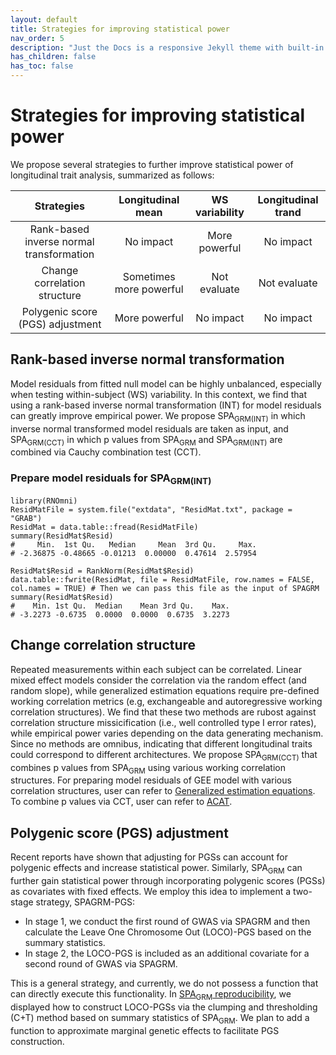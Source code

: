 ```yaml
---
layout: default
title: Strategies for improving statistical power
nav_order: 5
description: "Just the Docs is a responsive Jekyll theme with built-in search that is easily customizable and hosted on GitHub Pages."
has_children: false
has_toc: false
---
```


# **Strategies for improving statistical power**

We propose several strategies to further improve statistical power of longitudinal trait analysis, summarized as follows:

| Strategies | Longitudinal mean | WS variability | Longitudinal trand |
|:----------:|:-----------------:|:--------------:|:------------------:|
| Rank-based inverse normal transformation | No impact | More powerful | No impact |
| Change correlation structure | Sometimes more powerful | Not evaluate | Not evaluate |
| Polygenic score (PGS) adjustment  | More powerful | No impact | No impact |

## Rank-based inverse normal transformation

Model residuals from fitted null model can be highly unbalanced, especially when testing within-subject (WS) variability. In this context, we find that using a rank-based inverse normal transformation (INT) for model residuals can greatly improve empirical power. We propose SPA<sub>GRM(INT)</sub> in which inverse normal transformed model residuals are taken as input, and SPA<sub>GRM(CCT)</sub> in which p values from SPA<sub>GRM</sub> and SPA<sub>GRM(INT)</sub> are combined via Cauchy combination test (CCT). 

### Prepare model residuals for SPA<sub>GRM(INT)</sub>

```
library(RNOmni)
ResidMatFile = system.file("extdata", "ResidMat.txt", package = "GRAB")
ResidMat = data.table::fread(ResidMatFile)
summary(ResidMat$Resid)
#     Min.  1st Qu.   Median     Mean  3rd Qu.     Max. 
# -2.36875 -0.48665 -0.01213  0.00000  0.47614  2.57954

ResidMat$Resid = RankNorm(ResidMat$Resid)
data.table::fwrite(ResidMat, file = ResidMatFile, row.names = FALSE, col.names = TRUE) # Then we can pass this file as the input of SPAGRM
summary(ResidMat$Resid)
#    Min. 1st Qu.  Median    Mean 3rd Qu.    Max. 
# -3.2273 -0.6735  0.0000  0.0000  0.6735  3.2273 
```

## Change correlation structure

Repeated measurements within each subject can be correlated. Linear mixed effect models consider the correlation via the random effect (and random slope), while generalized estimation equations require pre-defined working correlation metrics (e.g, exchangeable and autoregressive working correlation structures). We find that these two methods are rubost against correlation structure missicification (i.e., well controlled type I error rates), while empirical power varies depending on the data generating mechanism. Since no methods are omnibus, indicating that different longitudinal traits could correspond to different architectures. We propose SPA<sub>GRM(CCT)</sub> that combines p values from SPA<sub>GRM</sub> using various working correlation structures. For preparing model residuals of GEE model with various correlation structures, user can refer to [Generalized estimation equations](https://hexupku.github.io/SPAGRM.github.io/docs/Step%201a2%20Generalized%20estimation%20equations.html). To combine p values via CCT, user can refer to [ACAT](https://github.com/yaowuliu/ACAT).

## Polygenic score (PGS) adjustment

Recent reports have shown that adjusting for PGSs can account for polygenic effects and increase statistical power. Similarly, SPA<sub>GRM</sub> can further gain statistical power through incorporating polygenic scores (PGSs) as covariates with fixed effects. We employ this idea to implement a two-stage strategy, SPAGRM-PGS:
 - In stage 1, we conduct the first round of GWAS via SPAGRM and then calculate the Leave One Chromosome Out (LOCO)-PGS based on the summary statistics. 
 - In stage 2, the LOCO-PGS is included as an additional covariate for a second round of GWAS via SPAGRM. 

This is a general strategy, and currently, we do not possess a function that can directly execute this functionality. In [SPA<sub>GRM</sub> reproducibility](https://github.com/HeXuPKU/SPAGRM/tree/main/real_data/5.PRS_adjustment%20(optional)), we displayed how to construct LOCO-PGSs via the clumping and thresholding (C+T) method based on summary statistics of SPA<sub>GRM</sub>. We plan to add a function to approximate marginal genetic effects to facilitate PGS construction.
